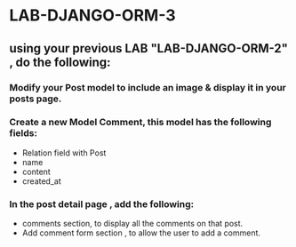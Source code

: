 # LAB-DJANGO-ORM-3

## using your previous LAB "LAB-DJANGO-ORM-2" , do the following:
### Modify your Post model to include an image & display it in your posts page.
### Create a new Model Comment, this model has the following fields:
- Relation field with Post
- name 
- content
- created_at

### In the post detail page , add the following:
- comments section, to display all the comments on that post.
- Add comment form section , to allow the user to add a comment.
